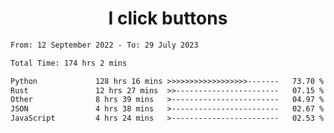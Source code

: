<h1 align="center">
I click buttons
</h1>

<!--START_SECTION:waka-->

```txt
From: 12 September 2022 - To: 29 July 2023

Total Time: 174 hrs 2 mins

Python             128 hrs 16 mins >>>>>>>>>>>>>>>>>>-------   73.70 %
Rust               12 hrs 27 mins  >>-----------------------   07.15 %
Other              8 hrs 39 mins   >------------------------   04.97 %
JSON               4 hrs 38 mins   >------------------------   02.67 %
JavaScript         4 hrs 24 mins   >------------------------   02.53 %
```

<!--END_SECTION:waka-->
